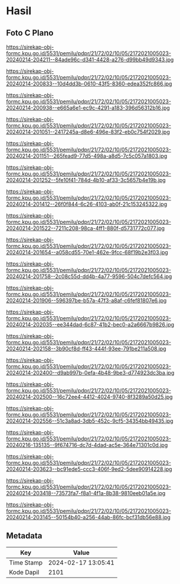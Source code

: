 # Hasil

## Foto C Plano

https://sirekap-obj-formc.kpu.go.id/5531/pemilu/pdpr/21/72/02/10/05/2172021005023-20240214-204211--84ade96c-d341-4428-a276-d99bb49d9343.jpg

https://sirekap-obj-formc.kpu.go.id/5531/pemilu/pdpr/21/72/02/10/05/2172021005023-20240214-200833--10d4dd3b-0610-43f5-8360-edea352fc866.jpg

https://sirekap-obj-formc.kpu.go.id/5531/pemilu/pdpr/21/72/02/10/05/2172021005023-20240214-200938--e665a6e1-ec9c-4291-a183-396d56312b16.jpg

https://sirekap-obj-formc.kpu.go.id/5531/pemilu/pdpr/21/72/02/10/05/2172021005023-20240214-201051--2417245a-d8e6-496e-83f2-eb0c754f2029.jpg

https://sirekap-obj-formc.kpu.go.id/5531/pemilu/pdpr/21/72/02/10/05/2172021005023-20240214-201151--265fead9-77d5-498a-a8d5-7c5c057a1803.jpg

https://sirekap-obj-formc.kpu.go.id/5531/pemilu/pdpr/21/72/02/10/05/2172021005023-20240214-201252--5fe10f41-784d-4b10-af33-3c5657b4e19b.jpg

https://sirekap-obj-formc.kpu.go.id/5531/pemilu/pdpr/21/72/02/10/05/2172021005023-20240214-201412--26f0f844-6c26-4103-ab0f-21c153245322.jpg

https://sirekap-obj-formc.kpu.go.id/5531/pemilu/pdpr/21/72/02/10/05/2172021005023-20240214-201522--7211c208-98ca-4ff1-880f-d5731772c077.jpg

https://sirekap-obj-formc.kpu.go.id/5531/pemilu/pdpr/21/72/02/10/05/2172021005023-20240214-201654--a058cd55-70e1-462e-9fcc-68f19b2e3f03.jpg

https://sirekap-obj-formc.kpu.go.id/5531/pemilu/pdpr/21/72/02/10/05/2172021005023-20240214-201758--2c08c55d-dd4b-4a77-9596-504c7defc564.jpg

https://sirekap-obj-formc.kpu.go.id/5531/pemilu/pdpr/21/72/02/10/05/2172021005023-20240214-201906--596397be-b57a-47f3-a8af-c6fef81807e6.jpg

https://sirekap-obj-formc.kpu.go.id/5531/pemilu/pdpr/21/72/02/10/05/2172021005023-20240214-202035--ee344dad-6c87-41b2-bec0-a2a6667b9826.jpg

https://sirekap-obj-formc.kpu.go.id/5531/pemilu/pdpr/21/72/02/10/05/2172021005023-20240214-202158--3b90cf8d-ff43-444f-93ee-791be211a508.jpg

https://sirekap-obj-formc.kpu.go.id/5531/pemilu/pdpr/21/72/02/10/05/2172021005023-20240214-202400--d9ab997b-0efa-4b48-9be3-d774923dc3ba.jpg

https://sirekap-obj-formc.kpu.go.id/5531/pemilu/pdpr/21/72/02/10/05/2172021005023-20240214-202500--16c72ee4-4412-4024-9740-8f3289a50d25.jpg

https://sirekap-obj-formc.kpu.go.id/5531/pemilu/pdpr/21/72/02/10/05/2172021005023-20240214-202556--51c3a8ad-3db5-452c-9cf5-34354bb49435.jpg

https://sirekap-obj-formc.kpu.go.id/5531/pemilu/pdpr/21/72/02/10/05/2172021005023-20240216-135135--9f674716-dc7d-4dad-ac5e-364e71301c0d.jpg

https://sirekap-obj-formc.kpu.go.id/5531/pemilu/pdpr/21/72/02/10/05/2172021005023-20240214-203623--bc91ede5-ccc3-406f-9ed2-5dee90914228.jpg

https://sirekap-obj-formc.kpu.go.id/5531/pemilu/pdpr/21/72/02/10/05/2172021005023-20240214-203418--73573fa7-f8a1-4f1a-8b38-9810eeb01a5e.jpg

https://sirekap-obj-formc.kpu.go.id/5531/pemilu/pdpr/21/72/02/10/05/2172021005023-20240214-203145--50154b40-a256-44ab-86fc-bcf31db56e88.jpg


## Metadata

| Key        | Value               |
| ---------- | ------------------- |
| Time Stamp | 2024-02-17 13:05:41 |
| Kode Dapil | 2101                |



